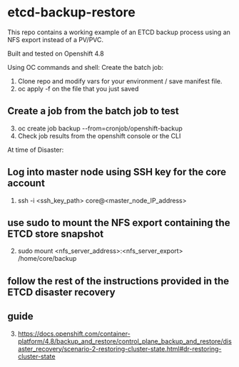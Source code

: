 # etcd-backup-restore

This repo contains a working example of an ETCD backup process using an NFS export instead of a PV/PVC.

Built and tested on Openshift 4.8

Using OC commands and shell:
Create the batch job:
1.  Clone repo and modify vars for your environment / save manifest file.
2.  oc apply -f <filename> on the file that you just saved
## Create a job from the batch job to test
3.  oc create job backup --from=cronjob/openshift-backup
4.  Check job results from the openshift console or the CLI

At time of Disaster:
## Log into master node using SSH key for the core account
1. ssh -i <ssh_key_path> core@<master_node_IP_address>
## use sudo to mount the NFS export containing the ETCD store snapshot
2. sudo mount <nfs_server_address>:<nfs_server_export> /home/core/backup
## follow the rest of the instructions provided in the ETCD disaster recovery
## guide
3.  https://docs.openshift.com/container-platform/4.8/backup_and_restore/control_plane_backup_and_restore/disaster_recovery/scenario-2-restoring-cluster-state.html#dr-restoring-cluster-state
